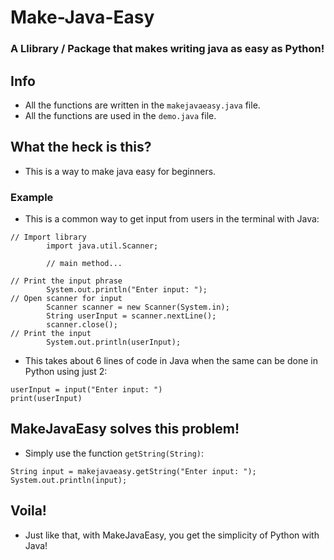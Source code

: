 # Make-Java-Easy

### A Llibrary / Package that makes writing java as easy as Python! 

## Info
- All the functions are written in the `makejavaeasy.java` file.
- All the functions are used in the `demo.java` file.

## What the heck is this?
- This is a way to make java easy for beginners. 

### Example
- This is a common way to get input from users in the terminal with Java:                 
```
// Import library
        import java.util.Scanner;
        
        // main method...
        
// Print the input phrase 
        System.out.println("Enter input: ");
// Open scanner for input
        Scanner scanner = new Scanner(System.in);
        String userInput = scanner.nextLine();
        scanner.close();
// Print the input
        System.out.println(userInput);
```

- This takes about 6 lines of code in Java when the same can be done in Python using just 2:
```
userInput = input("Enter input: ")
print(userInput)
```

## MakeJavaEasy solves this problem!
- Simply use the function `getString(String)`:
```
String input = makejavaeasy.getString("Enter input: ");
System.out.println(input);
```
## Voila!
- Just like that, with MakeJavaEasy, you get the simplicity of Python with Java!
